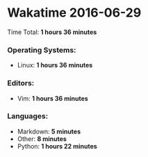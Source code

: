 # Wakatime 2016-06-29

Time Total: **1 hours 36 minutes**

### Operating Systems:
- Linux: **1 hours 36 minutes** 

### Editors:
- Vim: **1 hours 36 minutes** 

### Languages:
- Markdown: **5 minutes** 
- Other: **8 minutes** 
- Python: **1 hours 22 minutes** 

